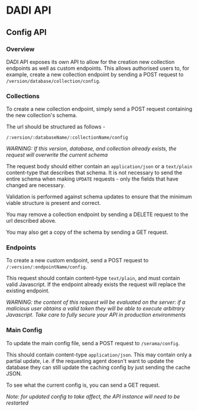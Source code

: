 # DADI API

## Config API

### Overview

DADI API exposes its own API to allow for the creation new collection endpoints as well as custom endpoints. This allows authorised users to, for example, create a new collection endpoint by sending a POST request to `/version/database/collection/config`.

### Collections

To create a new collection endpoint, simply send a POST request containing the new collection's schema.

The url should be structured as follows -

`/:version/:databaseName/:collectionName/config`

_WARNING: If this version, database, and collection already exists, the request will overwrite the current schema_

The request body should either contain an `application/json` or a `text/plain` content-type that describes that schema. It is not necessary to send the entire schema when making `UPDATE` requests - only the fields that have changed are necessary.

Validation is performed against schema updates to ensure that the minimum viable structure is present and correct.

You may remove a collection endpoint by sending a DELETE request to the url described above.

You may also get a copy of the schema by sending a GET request.

### Endpoints

To create a new custom endpoint, send a POST request to `/:version/:endpointName/config`.

This request should contain content-type `text/plain`, and must contain valid Javascript. If the endpoint already exists the request will replace the existing endpoint.

_WARNING: the content of this request will be evaluated on the server: if a malicious user obtains a valid token they will be able to execute arbitrary Javascript. Take care to fully secure your API in production environments_

### Main Config

To update the main config file, send a POST request to `/serama/config`.

This should contain content-type `application/json`. This may contain only a partial update, i.e. if the requesting agent doesn't want to update the database they can still update the caching config by just sending the cache JSON.

To see what the current config is, you can send a GET request.

_Note: for updated config to take affect, the API instance will need to be restarted_

